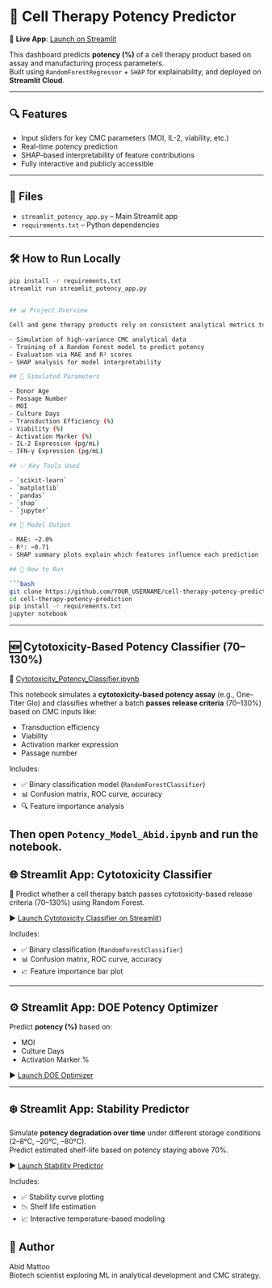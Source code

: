 # 🧬 Cell Therapy Potency Predictor

🚀 **Live App**: [Launch on Streamlit](https://cell-therapy-potency-prediction-cbb45woazyamu7wbrzw6uw.streamlit.app/)

This dashboard predicts **potency (%)** of a cell therapy product based on assay and manufacturing process parameters.  
Built using `RandomForestRegressor` + `SHAP` for explainability, and deployed on **Streamlit Cloud**.

---

## 🔍 Features

- Input sliders for key CMC parameters (MOI, IL-2, viability, etc.)
- Real-time potency prediction
- SHAP-based interpretability of feature contributions
- Fully interactive and publicly accessible

---

## 📁 Files

- `streamlit_potency_app.py` – Main Streamlit app
- `requirements.txt` – Python dependencies

---

## 🛠 How to Run Locally

```bash
pip install -r requirements.txt
streamlit run streamlit_potency_app.py


## 📊 Project Overview

Cell and gene therapy products rely on consistent analytical metrics to ensure therapeutic efficacy. This project demonstrates:

- Simulation of high-variance CMC analytical data
- Training of a Random Forest model to predict potency
- Evaluation via MAE and R² scores
- SHAP analysis for model interpretability

## 🔬 Simulated Parameters

- Donor Age
- Passage Number
- MOI
- Culture Days
- Transduction Efficiency (%)
- Viability (%)
- Activation Marker (%)
- IL-2 Expression (pg/mL)
- IFN-γ Expression (pg/mL)

## ✅ Key Tools Used

- `scikit-learn`
- `matplotlib`
- `pandas`
- `shap`
- `jupyter`

## 🧠 Model Output

- MAE: ~2.0%
- R²: ~0.71
- SHAP summary plots explain which features influence each prediction

## 📁 How to Run

```bash
git clone https://github.com/YOUR_USERNAME/cell-therapy-potency-prediction.git
cd cell-therapy-potency-prediction
pip install -r requirements.txt
jupyter notebook
```
---

## 🆕 Cytotoxicity-Based Potency Classifier (70–130%)

📄 [Cytotoxicity_Potency_Classifier.ipynb](./Cytotoxicity_Potency_Classifier.ipynb)

This notebook simulates a **cytotoxicity-based potency assay** (e.g., One-Titer Glo) and classifies whether a batch **passes release criteria** (70–130%) based on CMC inputs like:

- Transduction efficiency
- Viability
- Activation marker expression
- Passage number

Includes:
- ✅ Binary classification model (`RandomForestClassifier`)
- 📊 Confusion matrix, ROC curve, accuracy
- 🔍 Feature importance analysis

Then open `Potency_Model_Abid.ipynb` and run the notebook.
---

## 🌐 Streamlit App: Cytotoxicity Classifier

🧬 Predict whether a cell therapy batch passes cytotoxicity-based release criteria (70–130%) using Random Forest.

▶️ [Launch Cytotoxicity Classifier on Streamlit](https://cytotoxicitypotencyclassifieripynb-hz9tt3cfnucrqcmzjf2nqu.streamlit.app/))

Includes:
- ✅ Binary classification (`RandomForestClassifier`)
- 📊 Confusion matrix, ROC curve, accuracy
- 📈 Feature importance bar plot

---

## ⚙️ Streamlit App: DOE Potency Optimizer

Predict **potency (%)** based on:
- MOI
- Culture Days
- Activation Marker %

▶️ [Launch DOE Optimizer](https://cell-therapy-potency-prediction-7m3d9uyefc5zhaqwrby3ss.streamlit.app/)

---

## ❄️ Streamlit App: Stability Predictor

Simulate **potency degradation over time** under different storage conditions (2–8°C, –20°C, –80°C).  
Predict estimated shelf-life based on potency staying above 70%.

▶️ [Launch Stability Predictor](https://cell-therapy-potency-prediction-dfo2sylfcffjx9nbu6edd4.streamlit.app/)

Includes:
- ✅ Stability curve plotting
- 📉 Shelf life estimation
- 📈 Interactive temperature-based modeling


## 👤 Author

Abid Mattoo  
Biotech scientist exploring ML in analytical development and CMC strategy.
